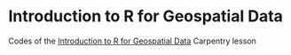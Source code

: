 # Introduction to R for Geospatial Data
Codes of the [Introduction to R for Geospatial Data](https://datacarpentry.org/r-intro-geospatial/) Carpentry lesson

